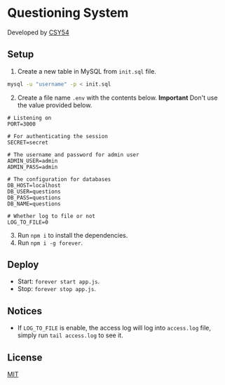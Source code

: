 # Questioning System

Developed by [CSY54](https://csy54.github.io/)

## Setup

1. Create a new table in MySQL from `init.sql` file.
```sh
mysql -u "username" -p < init.sql
```
2. Create a file name `.env` with the contents below.
**Important** Don't use the value provided below.
```text
# Listening on
PORT=3000

# For authenticating the session
SECRET=secret

# The username and password for admin user
ADMIN_USER=admin
ADMIN_PASS=admin

# The configuration for databases
DB_HOST=localhost
DB_USER=questions
DB_PASS=questions
DB_NAME=questions

# Whether log to file or not
LOG_TO_FILE=0
```

3. Run `npm i` to install the dependencies.
4. Run `npm i -g forever`.

## Deploy

- Start: `forever start app.js`.
- Stop: `forever stop app.js`.

## Notices

- If `LOG_TO_FILE` is enable, the access log will log into `access.log` file, simply run `tail access.log` to see it.

## License

[MIT](https://choosealicense.com/licenses/mit/)
